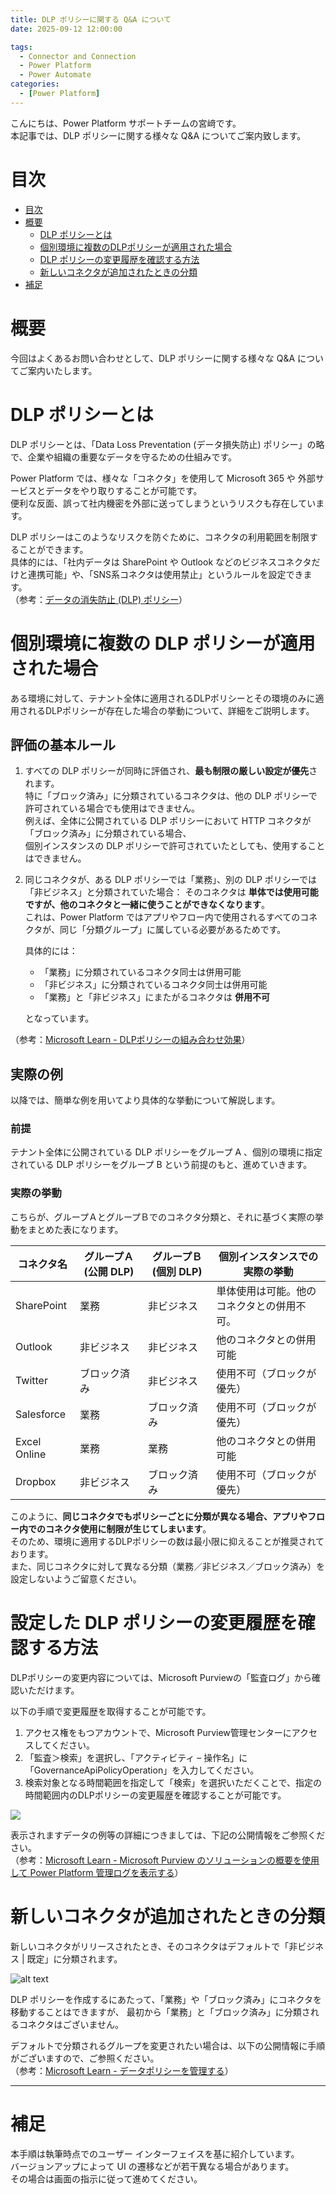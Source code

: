 ```yaml
---
title: DLP ポリシーに関する Q&A について
date: 2025-09-12 12:00:00

tags:
  - Connector and Connection
  - Power Platform
  - Power Automate
categories:
  - [Power Platform]
---
```



こんにちは、Power Platform サポートチームの宮﨑です。  
本記事では、DLP ポリシーに関する様々な Q&A についてご案内致します。


<!-- more -->
# 目次

- [目次](#目次)
- [概要](#概要)
    - [DLP ポリシーとは](#anchor-about-dlp)
    - [個別環境に複数のDLPポリシーが適用された場合](#anchor-multi-dlp-applied)
    - [DLP ポリシーの変更履歴を確認する方法](#anchor-dlp-edit-history)
    - [新しいコネクタが追加されたときの分類](#anchor-default-new-connector-classification)
- [補足](#補足)

<a id='概要'></a>

# 概要
今回はよくあるお問い合わせとして、DLP ポリシーに関する様々な Q&A についてご案内いたします。

<a id='anchor-about-dlp'></a>

# DLP ポリシーとは
DLP ポリシーとは、「Data Loss Preventation (データ損失防止) ポリシー」の略で、企業や組織の重要なデータを守るための仕組みです。  

Power Platform では、様々な「コネクタ」を使用して Microsoft 365 や 外部サービスとデータをやり取りすることが可能です。  
便利な反面、誤って社内機密を外部に送ってしまうというリスクも存在しています。  

DLP ポリシーはこのようなリスクを防ぐために、コネクタの利用範囲を制限することができます。  
具体的には、「社内データは SharePoint や Outlook などのビジネスコネクタだけと連携可能」や、「SNS系コネクタは使用禁止」というルールを設定できます。  
（参考：[データの消失防止 (DLP) ポリシー](https://learn.microsoft.com/ja-jp/power-platform/admin/wp-data-loss-prevention)）

<a id='anchor-multi-dlp-applied'></a>

# 個別環境に複数の DLP ポリシーが適用された場合

ある環境に対して、テナント全体に適用されるDLPポリシーとその環境のみに適用されるDLPポリシーが存在した場合の挙動について、詳細をご説明します。

## 評価の基本ルール
1. すべての DLP ポリシーが同時に評価され、**最も制限の厳しい設定が優先**されます。  
特に「ブロック済み」に分類されているコネクタは、他の DLP ポリシーで許可されている場合でも使用はできません。  
例えば、全体に公開されている DLP ポリシーにおいて HTTP コネクタが「ブロック済み」に分類されている場合、  
個別インスタンスの DLP ポリシーで許可されていたとしても、使用することはできません。


2. 同じコネクタが、ある DLP ポリシーでは「業務」、別の DLP ポリシーでは「非ビジネス」と分類されていた場合：
    そのコネクタは **単体では使用可能ですが、他のコネクタと一緒に使うことができなくなります**。  
    これは、Power Platform ではアプリやフロー内で使用されるすべてのコネクタが、同じ「分類グループ」に属している必要があるためです。

    具体的には：

    - 「業務」に分類されているコネクタ同士は併用可能  
    - 「非ビジネス」に分類されているコネクタ同士は併用可能  
    - 「業務」と「非ビジネス」にまたがるコネクタは **併用不可**

    となっています。

（参考：[Microsoft Learn - DLPポリシーの組み合わせ効果](https://learn.microsoft.com/ja-jp/power-platform/admin/dlp-combined-effect-multiple-policies)）

 
## 実際の例
以降では、簡単な例を用いてより具体的な挙動について解説します。

### 前提 
テナント全体に公開されている DLP ポリシーをグループ A 、個別の環境に指定されている DLP ポリシーをグループ B という前提のもと、進めていきます。

### 実際の挙動
こちらが、グループＡとグループＢでのコネクタ分類と、それに基づく実際の挙動をまとめた表になります。
 
| コネクタ名       | グループＡ (公開 DLP) | グループＢ (個別 DLP) | 個別インスタンスでの実際の挙動                       |
|------------------|------------------------|------------------------|------------------------------------------------------|
| SharePoint       | 業務               | 非ビジネス             | 単体使用は可能。他のコネクタとの併用不可。          |
| Outlook          | 非ビジネス             | 非ビジネス             | 他のコネクタとの併用可能                             |
| Twitter          | ブロック済み           | 非ビジネス             | 使用不可（ブロックが優先）                          |
| Salesforce       | 業務               | ブロック済み           | 使用不可（ブロックが優先）                          |
| Excel Online     | 業務               | 業務               | 他のコネクタとの併用可能                             |
| Dropbox          | 非ビジネス             | ブロック済み           | 使用不可（ブロックが優先）                          |

 
このように、**同じコネクタでもポリシーごとに分類が異なる場合、アプリやフロー内でのコネクタ使用に制限が生じてしまいます**。  
そのため、環境に適用するDLPポリシーの数は最小限に抑えることが推奨されております。  
また、同じコネクタに対して異なる分類（業務／非ビジネス／ブロック済み）を設定しないようご留意ください。

<a id='anchor-dlp-edit-history'></a>

# 設定した DLP ポリシーの変更履歴を確認する方法

DLPポリシーの変更内容については、Microsoft Purviewの「監査ログ」から確認いただけます。

以下の手順で変更履歴を取得することが可能です。

1. アクセス権をもつアカウントで、Microsoft Purview管理センターにアクセスしてください。
2. 「監査＞検索」を選択し、「アクティビティ – 操作名」に「GovernanceApiPolicyOperation」を入力してください。
3. 検索対象となる時間範囲を指定して「検索」を選択いただくことで、指定の時間範囲内のDLPポリシーの変更履歴を確認することが可能です。

![](./overlapped-dlppolicy/purview-log.png)

表示されますデータの例等の詳細につきましては、下記の公開情報をご参照ください。<br>
（参考：[Microsoft Learn - Microsoft Purview のソリューションの概要を使用して Power Platform 管理ログを表示する](https://learn.microsoft.com/ja-jp/power-platform/admin/admin-activity-logging#activity-category-data-policy-events)）

<a id='anchor-default-new-connector-classification'></a>

# 新しいコネクタが追加されたときの分類

新しいコネクタがリリースされたとき、そのコネクタはデフォルトで「非ビジネス | 既定」に分類されます。

![alt text](./overlapped-dlppolicy/newconnector.png)

DLP ポリシーを作成するにあたって、「業務」や「ブロック済み」にコネクタを移動することはできますが、
最初から「業務」と「ブロック済み」に分類されるコネクタはございません。

デフォルトで分類されるグループを変更されたい場合は、以下の公開情報に手順がございますので、ご参照ください。<br>
（参考：[Microsoft Learn - データポリシーを管理する](https://learn.microsoft.com/ja-jp/power-platform/admin/prevent-data-loss?tabs=new#change-the-default-data-group)）

---

<a id='補足'></a>

# 補足

本手順は執筆時点でのユーザー インターフェイスを基に紹介しています。  
バージョンアップによって UI の遷移などが若干異なる場合があります。  
その場合は画面の指示に従って進めてください。  

